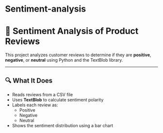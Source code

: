 # Sentiment-analysis
# 💬 Sentiment Analysis of Product Reviews

This project analyzes customer reviews to determine if they are **positive**, **negative**, or **neutral** using Python and the TextBlob library.

---

## 🔍 What It Does

- Reads reviews from a CSV file
- Uses **TextBlob** to calculate sentiment polarity
- Labels each review as:
  - Positive
  - Negative
  - Neutral
- Shows the sentiment distribution using a bar chart
